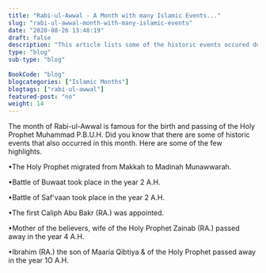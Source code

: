 ```yaml
--- 
title: "Rabi-ul-Awwal - A Month with many Islamic Events..." 
slug: "rabi-ul-awwal-month-with-many-islamic-events"
date: "2020-08-26 13:48:19" 
draft: false 
description: "This article lists some of the historic events occured during the month of Rabi-ul-Awwal."
type: "blog" 
sub-type: "blog" 
 
BookCode: "blog"
blogcategories: ["Islamic Months"]
blogtags: ["rabi-ul-awwal"]
featured-post: "no"
weight:	14 
---  
```

 The month of Rabi-ul-Awwal is famous for the birth and passing of the Holy Prophet Muhammad P.B.U.H. Did you know that there are some of historic events that also occurred in this month. Here are some of the few highlights.

•The Holy Prophet migrated from Makkah to Madinah Munawwarah.

•Battle of Buwaat took place in the year 2 A.H. 

•Battle of Saf'vaan took place in the year 2 A.H.

•The first Caliph Abu Bakr (RA.) was appointed.

•Mother of the believers, wife of the Holy Prophet Zainab (RA.) passed away in the year 4 A.H.

•Ibrahim (RA.) the son of Maaria Qibtiya &amp; of the Holy Prophet passed away in the year 1O A.H.

